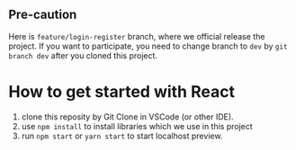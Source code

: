 ## Pre-caution
Here is `feature/login-register` branch, where we official release the project. If you want to participate, you need to change branch to `dev` by `git branch dev` after you cloned this project.
# How to get started with React
1. clone this reposity by Git Clone in VSCode (or other IDE).
2. use `npm install` to install libraries which we use in this project
3. run `npm start` or `yarn start` to start localhost preview.
